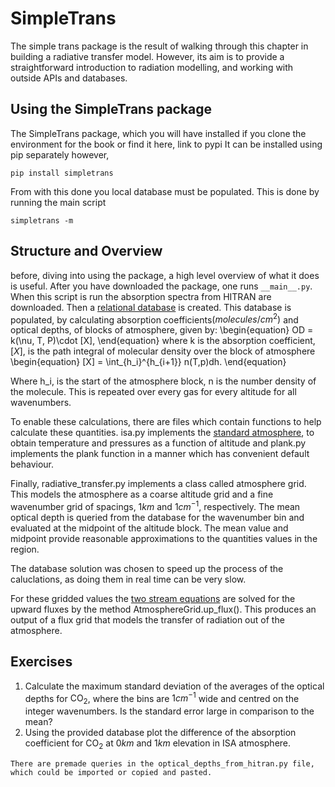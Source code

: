# SimpleTrans
The simple trans package is the result of walking through this chapter in building a radiative transfer model. However, its aim is to provide a straightforward introduction to radiation modelling, and working with outside APIs and databases. 

## Using the SimpleTrans package

The SimpleTrans package, which you will have installed if you clone the environment for the book or find it here, link to pypi
It can be installed using pip separately however, 
```shell
pip install simpletrans
```
From with this done you local database must be populated. This is done by running the main script 
```shell 
simpletrans -m 
```

## Structure and Overview
before, diving into using the package, a high level overview of what it does is useful.
After you have downloaded the package, one runs `__main__.py`. When this script is run the absorption spectra from HITRAN are downloaded. Then a [relational database](rd) is created. This database is populated, by calculating absorption coefficients$(molecules/cm^2)$ and optical depths, of blocks of atmosphere, given by:
\begin{equation}
OD = k(\nu, T, P)\cdot [X],
\end{equation}
where k is the absorption coefficient, $[X]$, is the path integral of molecular density over the block of atmosphere
\begin{equation}
[X] = \int_{h_i}^{h_{i+1}} n(T,p)dh.
\end{equation}

Where h_i, is the start of the atmosphere block, n is the number density of the molecule. This is repeated over every gas for every altitude for all wavenumbers. 

To enable these calculations, there are files which contain functions to help calculate these quantities. isa.py implements the [standard atmosphere](../Chapter_3/lorentzian_broadening.ipynb), to obtain temperature and pressures as a function of altitude and plank.py implements the plank function in a manner which has convenient default behaviour. 

Finally, radiative_transfer.py implements a class called atmosphere grid. This models the atmosphere as a coarse altitude grid and a fine wavenumber grid of spacings, $1 km$ and $1 cm^{-1}$, respectively. The mean optical depth is queried from the database for the wavenumber bin and evaluated at the midpoint of the altitude block. The mean value and midpoint provide reasonable approximations to the quantities values in the region. 

The database solution was chosen to speed up the process of the caluclations, as doing them in real time can be very slow. 

For these gridded values the [two stream equations](../Chapter_3/radiative_transfer.ipynb) are solved for the upward fluxes by the method AtmosphereGrid.up_flux(). This produces an output of a flux grid that models the transfer of radiation out of the atmosphere. 

## Exercises
1. Calculate the maximum standard deviation of the averages of the optical depths for $\textrm{CO}_2$, where the bins are $1 cm^{-1}$ wide and centred on the integer wavenumbers. Is the standard error large in comparison to the mean?
2. Using the provided database plot the difference of the absorption coefficient for $\textrm{CO}_2$ at $0 km$ and $1 km$ elevation in ISA atmosphere. 
```{tip}
There are premade queries in the optical_depths_from_hitran.py file, which could be imported or copied and pasted.
```





